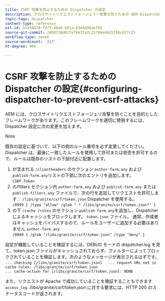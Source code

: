```yaml
---
title: CSRF 攻撃を防止するための Dispatcher の設定
description: クロスサイトリクエストフォージェリー攻撃を防ぐための AEM Dispatcher の設定方法について説明します。
topic-tags: dispatcher
content-type: reference
exl-id: bcd38878-f977-46a6-b01a-03e4d90aef01
source-git-commit: 2d90738d01fef6e37a2c25784ed4d1338c037c23
workflow-type: tm+mt
source-wordcount: '217'
ht-degree: 46%

---
```


# CSRF 攻撃を防止するための Dispatcher の設定{#configuring-dispatcher-to-prevent-csrf-attacks}

AEM には、クロスサイトリクエストフォージェリ攻撃を防ぐことを目的としたフレームワークがあります。このフレームワークを適切に使用するには、Dispatcher 設定に次の変更を加えます。

>[!NOTE]
>
>既存の設定に基づいて、以下の例のルール番号を必ず変更してください。Dispatcher は、最後に一致したルールを使用して許可または拒否を許可するので、ルールは既存のリストの下部付近に配置します。

1. が含まれる `/clientheaders` のセクション `author-farm.any` および `publish-farm.any`リストの下部に次のエントリを追加します。\
   `CSRF-Token`
1. の/filters セクション内 `author-farm.any` および `publish-farm.any` または `publish-filters.any` ファイルで、次の行を追加してリクエストを許可します： `/libs/granite/csrf/token.json` Dispatcher を使用する。\
   `/0999 { /type "allow" /glob " * /libs/granite/csrf/token.json*" }`
1. の下 `/cache /rules` のセクション `publish-farm.any`を追加し、Dispatcher によるキャッシュをブロックします。 `token.json` ファイル。 通常、作成者はキャッシュをバイパスするので、ルールをユーザーに追加する必要はありません `author-farm.any`.\
   `/0999 { /glob "/libs/granite/csrf/token.json" /type "deny" }`

設定が機能していることを検証するには、DEBUG モードの dispatcher.log を見て、token.json ファイルがキャッシュされておらず、フィルターによってブロックされていることを検証します。次のようなメッセージが表示されるはずです。\
`... checking [/libs/granite/csrf/token.json]  `
`... request URL not in cache rules: /libs/granite/csrf/token.json`\
`... cache-action for [/libs/granite/csrf/token.json]: NONE`

また、リクエストが Apache で成功していることを検証することもできます `access_log`. /libs/granite/csrf/token.json に対する要求には、HTTP 200 のステータスコードが返されます。
